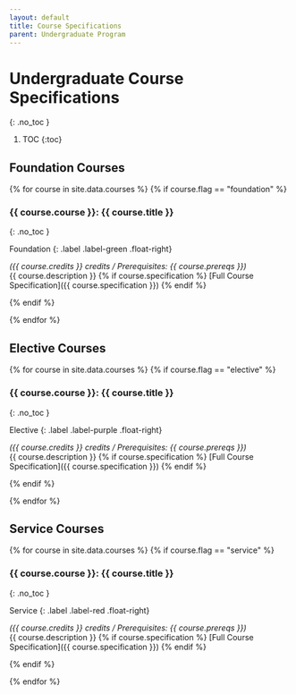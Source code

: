```yaml
---
layout: default
title: Course Specifications
parent: Undergraduate Program
---
```


# Undergraduate Course Specifications
{: .no_toc }

1. TOC
{:toc}

## Foundation Courses

{% for course in site.data.courses %}
{% if course.flag == "foundation" %}
### {{ course.course }}: {{ course.title }}
{: .no_toc }

Foundation
{: .label .label-green .float-right}

_({{ course.credits }} credits  / Prerequisites: {{ course.prereqs }})_     
{{ course.description }}
{% if course.specification %}
[Full Course Specification]({{ course.specification }})
{% endif %}

{% endif %}

{% endfor %}


## Elective Courses

{% for course in site.data.courses %}
{% if course.flag == "elective" %}
### {{ course.course }}: {{ course.title }}
{: .no_toc }

Elective
{: .label .label-purple .float-right}

_({{ course.credits }} credits  / Prerequisites: {{ course.prereqs }})_     
{{ course.description }}
{% if course.specification %}
[Full Course Specification]({{ course.specification }})
{% endif %}

{% endif %}

{% endfor %}

## Service Courses

{% for course in site.data.courses %}
{% if course.flag == "service" %}
### {{ course.course }}: {{ course.title }}
{: .no_toc }

Service
{: .label .label-red .float-right}

_({{ course.credits }} credits  / Prerequisites: {{ course.prereqs }})_     
{{ course.description }}
{% if course.specification %}
[Full Course Specification]({{ course.specification }})
{% endif %}

{% endif %}

{% endfor %}